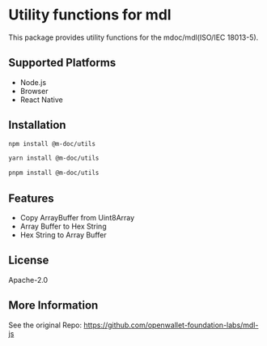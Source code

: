 # Utility functions for mdl

This package provides utility functions for the mdoc/mdl(ISO/IEC 18013-5).

## Supported Platforms

- Node.js
- Browser
- React Native

## Installation

```bash
npm install @m-doc/utils
```

```bash
yarn install @m-doc/utils
```

```bash
pnpm install @m-doc/utils
```

## Features

- Copy ArrayBuffer from Uint8Array
- Array Buffer to Hex String
- Hex String to Array Buffer

## License

Apache-2.0

## More Information

See the original Repo: https://github.com/openwallet-foundation-labs/mdl-js

